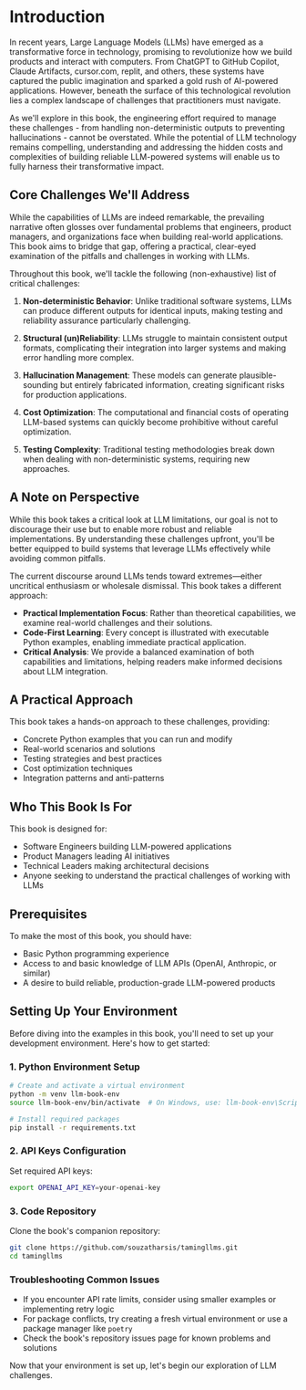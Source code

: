 # Introduction

In recent years, Large Language Models (LLMs) have emerged as a transformative force in technology, promising to revolutionize how we build products and interact with computers. From ChatGPT to GitHub Copilot, Claude Artifacts, cursor.com, replit, and others, these systems have captured the public imagination and sparked a gold rush of AI-powered applications. However, beneath the surface of this technological revolution lies a complex landscape of challenges that practitioners must navigate. 

As we'll explore in this book, the engineering effort required to manage these challenges - from handling non-deterministic outputs to preventing hallucinations - cannot be overstated. While the potential of LLM technology remains compelling, understanding and addressing the hidden costs and complexities of building reliable LLM-powered systems will enable us to fully harness their transformative impact.

## Core Challenges We'll Address
While the capabilities of LLMs are indeed remarkable, the prevailing narrative often glosses over fundamental problems that engineers, product managers, and organizations face when building real-world applications. This book aims to bridge that gap, offering a practical, clear-eyed examination of the pitfalls and challenges in working with LLMs.

Throughout this book, we'll tackle the following (non-exhaustive) list of critical challenges:

1. **Non-deterministic Behavior**: Unlike traditional software systems, LLMs can produce different outputs for identical inputs, making testing and reliability assurance particularly challenging.

2. **Structural (un)Reliability**: LLMs struggle to maintain consistent output formats, complicating their integration into larger systems and making error handling more complex.

3. **Hallucination Management**: These models can generate plausible-sounding but entirely fabricated information, creating significant risks for production applications.

4. **Cost Optimization**: The computational and financial costs of operating LLM-based systems can quickly become prohibitive without careful optimization.

5. **Testing Complexity**: Traditional testing methodologies break down when dealing with non-deterministic systems, requiring new approaches.

## A Note on Perspective

While this book takes a critical look at LLM limitations, our goal is not to discourage their use but to enable more robust and reliable implementations. By understanding these challenges upfront, you'll be better equipped to build systems that leverage LLMs effectively while avoiding common pitfalls.

The current discourse around LLMs tends toward extremes—either uncritical enthusiasm or wholesale dismissal. This book takes a different approach:

- **Practical Implementation Focus**: Rather than theoretical capabilities, we examine real-world challenges and their solutions.
- **Code-First Learning**: Every concept is illustrated with executable Python examples, enabling immediate practical application.
- **Critical Analysis**: We provide a balanced examination of both capabilities and limitations, helping readers make informed decisions about LLM integration. 


## A Practical Approach

This book takes a hands-on approach to these challenges, providing:

- Concrete Python examples that you can run and modify
- Real-world scenarios and solutions
- Testing strategies and best practices
- Cost optimization techniques
- Integration patterns and anti-patterns

## Who This Book Is For

This book is designed for:

- Software Engineers building LLM-powered applications
- Product Managers leading AI initiatives
- Technical Leaders making architectural decisions
- Anyone seeking to understand the practical challenges of working with LLMs

## Prerequisites

To make the most of this book, you should have:

- Basic Python programming experience
- Access to and basic knowledge of LLM APIs (OpenAI, Anthropic, or similar)
- A desire to build reliable, production-grade LLM-powered products


## Setting Up Your Environment

Before diving into the examples in this book, you'll need to set up your development environment. Here's how to get started:

### 1. Python Environment Setup
```bash
# Create and activate a virtual environment
python -m venv llm-book-env
source llm-book-env/bin/activate  # On Windows, use: llm-book-env\Scripts\activate

# Install required packages
pip install -r requirements.txt
```

### 2. API Keys Configuration
Set required API keys:
```bash
export OPENAI_API_KEY=your-openai-key
```

### 3. Code Repository
Clone the book's companion repository:
```bash
git clone https://github.com/souzatharsis/tamingllms.git
cd tamingllms
```

### Troubleshooting Common Issues
- If you encounter API rate limits, consider using smaller examples or implementing retry logic
- For package conflicts, try creating a fresh virtual environment or use a package manager like `poetry`
- Check the book's repository issues page for known problems and solutions

Now that your environment is set up, let's begin our exploration of LLM challenges.


